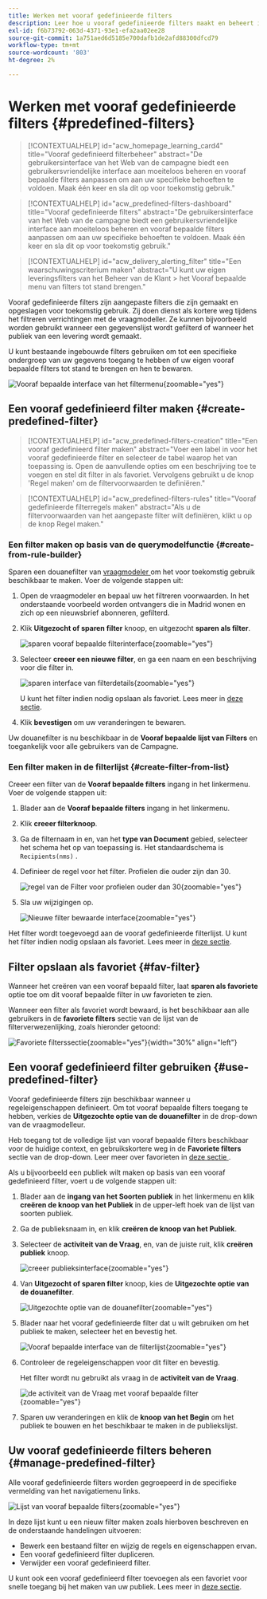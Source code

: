 ```yaml
---
title: Werken met vooraf gedefinieerde filters
description: Leer hoe u vooraf gedefinieerde filters maakt en beheert in Adobe Campaign Web
exl-id: f6b73792-063d-4371-93e1-efa2aa02ee28
source-git-commit: 1a751aed6d5185e700dafb1de2afd88300dfcd79
workflow-type: tm+mt
source-wordcount: '803'
ht-degree: 2%

---
```


# Werken met vooraf gedefinieerde filters {#predefined-filters}

>[!CONTEXTUALHELP]
>id="acw_homepage_learning_card4"
>title="Vooraf gedefinieerd filterbeheer"
>abstract="De gebruikersinterface van het Web van de campagne biedt een gebruikersvriendelijke interface aan moeiteloos beheren en vooraf bepaalde filters aanpassen om aan uw specifieke behoeften te voldoen. Maak één keer en sla dit op voor toekomstig gebruik."

>[!CONTEXTUALHELP]
>id="acw_predefined-filters-dashboard"
>title="Vooraf gedefinieerde filters"
>abstract="De gebruikersinterface van het Web van de campagne biedt een gebruikersvriendelijke interface aan moeiteloos beheren en vooraf bepaalde filters aanpassen om aan uw specifieke behoeften te voldoen. Maak één keer en sla dit op voor toekomstig gebruik."

>[!CONTEXTUALHELP]
>id="acw_delivery_alerting_filter"
>title="Een waarschuwingscriterium maken"
>abstract="U kunt uw eigen leveringsfilters van het Beheer van de Klant > het Vooraf bepaalde menu van filters tot stand brengen."

Vooraf gedefinieerde filters zijn aangepaste filters die zijn gemaakt en opgeslagen voor toekomstig gebruik. Zij doen dienst als kortere weg tijdens het filtreren verrichtingen met de vraagmodeller. Ze kunnen bijvoorbeeld worden gebruikt wanneer een gegevenslijst wordt gefilterd of wanneer het publiek van een levering wordt gemaakt.

U kunt bestaande ingebouwde filters gebruiken om tot een specifieke ondergroep van uw gegevens toegang te hebben of uw eigen vooraf bepaalde filters tot stand te brengen en hen te bewaren.

![ Vooraf bepaalde interface van het filtermenu ](assets/predefined-filters-menu.png){zoomable="yes"}

## Een vooraf gedefinieerd filter maken {#create-predefined-filter}

>[!CONTEXTUALHELP]
>id="acw_predefined-filters-creation"
>title="Een vooraf gedefinieerd filter maken"
>abstract="Voer een label in voor het vooraf gedefinieerde filter en selecteer de tabel waarop het van toepassing is. Open de aanvullende opties om een beschrijving toe te voegen en stel dit filter in als favoriet. Vervolgens gebruikt u de knop &#39;Regel maken&#39; om de filtervoorwaarden te definiëren."

>[!CONTEXTUALHELP]
>id="acw_predefined-filters-rules"
>title="Vooraf gedefinieerde filterregels maken"
>abstract="Als u de filtervoorwaarden van het aangepaste filter wilt definiëren, klikt u op de knop Regel maken."

### Een filter maken op basis van de querymodelfunctie {#create-from-rule-builder}

Sparen een douanefilter van [ vraagmodeler ](../query/query-modeler-overview.md) om het voor toekomstig gebruik beschikbaar te maken. Voer de volgende stappen uit:

1. Open de vraagmodeler en bepaal uw het filtreren voorwaarden. In het onderstaande voorbeeld worden ontvangers die in Madrid wonen en zich op een nieuwsbrief abonneren, gefilterd.
1. Klik **Uitgezocht of sparen filter** knoop, en uitgezocht **sparen als filter**.

   ![ sparen vooraf bepaalde filterinterface ](assets/predefined-filters-save.png){zoomable="yes"}

1. Selecteer **creeer een nieuwe filter**, en ga een naam en een beschrijving voor die filter in.

   ![ sparen interface van filterdetails ](assets/predefined-filters-save-filter.png){zoomable="yes"}

   U kunt het filter indien nodig opslaan als favoriet. Lees meer in [deze sectie](#fav-filter).

1. Klik **bevestigen** om uw veranderingen te bewaren.

Uw douanefilter is nu beschikbaar in de **Vooraf bepaalde lijst van Filters** en toegankelijk voor alle gebruikers van de Campagne.

### Een filter maken in de filterlijst {#create-filter-from-list}

Creeer een filter van de **Vooraf bepaalde filters** ingang in het linkermenu. Voer de volgende stappen uit:

1. Blader aan de **Vooraf bepaalde filters** ingang in het linkermenu.
1. Klik **creeer filterknoop**.
1. Ga de filternaam in en, van het **type van Document** gebied, selecteer het schema het op van toepassing is. Het standaardschema is `Recipients(nms)` .

1. Definieer de regel voor het filter. Profielen die ouder zijn dan 30.

   ![ regel van de Filter voor profielen ouder dan 30 ](assets/filter-30+.png){zoomable="yes"}

1. Sla uw wijzigingen op.

   ![ Nieuwe filter bewaarde interface ](assets/new-filter.png){zoomable="yes"}

Het filter wordt toegevoegd aan de vooraf gedefinieerde filterlijst. U kunt het filter indien nodig opslaan als favoriet. Lees meer in [deze sectie](#fav-filter).

## Filter opslaan als favoriet {#fav-filter}

Wanneer het creëren van een vooraf bepaald filter, laat **sparen als favoriete** optie toe om dit vooraf bepaalde filter in uw favorieten te zien.

Wanneer een filter als favoriet wordt bewaard, is het beschikbaar aan alle gebruikers in de **favoriete filters** sectie van de lijst van de filterverwezenlijking, zoals hieronder getoond:

![ Favoriete filterssectie ](assets/predefined-filters-favorite.png){zoomable="yes"}{width="30%" align="left"}

## Een vooraf gedefinieerd filter gebruiken {#use-predefined-filter}

Vooraf gedefinieerde filters zijn beschikbaar wanneer u regeleigenschappen definieert. Om tot vooraf bepaalde filters toegang te hebben, verkies de **Uitgezochte optie van de douanefilter** in de drop-down van de vraagmodelleur.

Heb toegang tot de volledige lijst van vooraf bepaalde filters beschikbaar voor de huidige context, en gebruikskortere weg in de **Favoriete filters** sectie van de drop-down. Leer meer over favorieten in [ deze sectie ](#fav-filter).

Als u bijvoorbeeld een publiek wilt maken op basis van een vooraf gedefinieerd filter, voert u de volgende stappen uit:

1. Blader aan de **ingang van het Soorten publiek** in het linkermenu en klik **creëren de knoop van het Publiek** in de upper-left hoek van de lijst van soorten publiek.
1. Ga de publieksnaam in, en klik **creëren de knoop van het Publiek**.
1. Selecteer de **activiteit van de Vraag**, en, van de juiste ruit, klik **creëren publiek** knoop.

   ![ creeer publieksinterface ](assets/build-audience-from-filter.png){zoomable="yes"}

1. Van **Uitgezocht of sparen filter** knoop, kies de **Uitgezochte optie van de douanefilter**.

   ![ Uitgezochte optie van de douanefilter ](assets/build-audience-select-custom-filter.png){zoomable="yes"}

1. Blader naar het vooraf gedefinieerde filter dat u wilt gebruiken om het publiek te maken, selecteer het en bevestig het.

   ![ Vooraf bepaalde interface van de filterlijst ](assets/build-audience-filter-list.png){zoomable="yes"}

1. Controleer de regeleigenschappen voor dit filter en bevestig.

   Het filter wordt nu gebruikt als vraag in de **activiteit van de Vraag**.

   ![ de activiteit van de Vraag met vooraf bepaalde filter ](assets/build-audience-confirm.png){zoomable="yes"}

1. Sparen uw veranderingen en klik de **knoop van het Begin** om het publiek te bouwen en het beschikbaar te maken in de publiekslijst.

## Uw vooraf gedefinieerde filters beheren {#manage-predefined-filter}

Alle vooraf gedefinieerde filters worden gegroepeerd in de specifieke vermelding van het navigatiemenu links.

![ Lijst van vooraf bepaalde filters ](assets/list-of-filters.png){zoomable="yes"}

In deze lijst kunt u een nieuw filter maken zoals hierboven beschreven en de onderstaande handelingen uitvoeren:

* Bewerk een bestaand filter en wijzig de regels en eigenschappen ervan.
* Een vooraf gedefinieerd filter dupliceren.
* Verwijder een vooraf gedefinieerd filter.

U kunt ook een vooraf gedefinieerd filter toevoegen als een favoriet voor snelle toegang bij het maken van uw publiek. Lees meer in [deze sectie](#fav-filter).

<!--
## Built-in predefined filters {#ootb-predefined-filter}

Campaign comes with a set of predefined filters, built from the client console. These filters can be used to define your audiences, and rules. They must not be modified.
-->